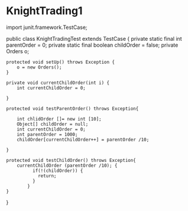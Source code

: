 # KnightTrading1


import junit.framework.TestCase;

public class KnightTradingTest extends TestCase {
	private static final int parentOrder = 0;
	private static final boolean childOrder = false;
	private Orders o;

	protected void setUp() throws Exception {
	    o = new Orders();
	}
	
	private void currentChildOrder(int i) {
		int currentChildOrder = 0;
		
	}
	
	protected void testParentOrder() throws Exception{
		
		int chlidOrder []= new int [10];
		Object[] childOrder = null;
		int currentChildOrder = 0;
		int parentOrder = 1000;
		childOrder[currentChildOrder++] = parentOrder /10;
		
	}
	
	protected void testChildOrder() throws Exception{	
		currentChildOrder (parentOrder /10); {
			  if(!(childOrder)) {
			    return;
			  }
			}
	}	
}
